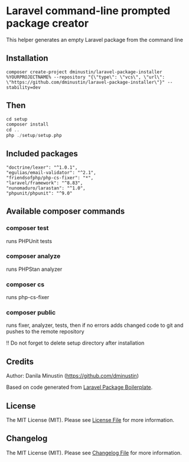 # Laravel command-line prompted package creator

This helper generates an empty Laravel package from the command line

## Installation
```
composer create-project dminustin/laravel-package-installer %YOURPROJECTNAME% --repository "{\"type\": \"vcs\", \"url\": \"https://github.com/dminustin/laravel-package-installer\"}" --stability=dev
```
## Then

```php
cd setup
composer install
cd ..
php ./setup/setup.php
```


## Included packages
```
"doctrine/lexer": "^1.0.1",
"egulias/email-validator": "^2.1",
"friendsofphp/php-cs-fixer": "*",
"laravel/framework": "^8.83",
"nunomaduro/larastan": "^1.0",
"phpunit/phpunit": "^9.0"
```

## Available composer commands

### composer test
runs PHPUnit tests

### composer analyze
runs PHPStan analyzer

### composer cs
runs php-cs-fixer

### composer public
runs fixer, analyzer, tests, then if no errors adds changed code to git and pushes to the remote repository

!! Do not forget to delete setup directory after installation

## Credits

Author: Danila Minustin (https://github.com/dminustin)

Based on code generated from [Laravel Package Boilerplate](https://laravelpackageboilerplate.com).

## License

The MIT License (MIT). Please see [License File](LICENSE.md) for more information.

## Changelog

The MIT License (MIT). Please see [Changelog File](CHANGELOG.md) for more information.
